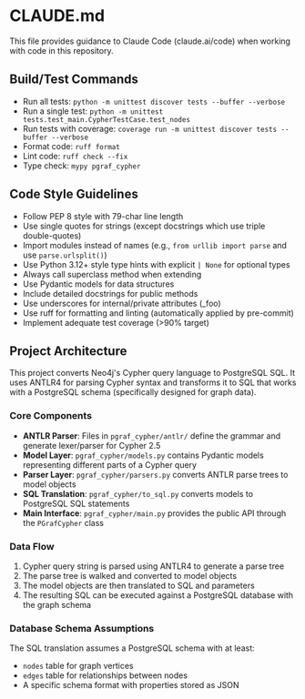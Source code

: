 # CLAUDE.md

This file provides guidance to Claude Code (claude.ai/code) when working with code in this repository.

## Build/Test Commands
- Run all tests: `python -m unittest discover tests --buffer --verbose`
- Run a single test: `python -m unittest tests.test_main.CypherTestCase.test_nodes`
- Run tests with coverage: `coverage run -m unittest discover tests --buffer --verbose`
- Format code: `ruff format`
- Lint code: `ruff check --fix`
- Type check: `mypy pgraf_cypher`

## Code Style Guidelines
- Follow PEP 8 style with 79-char line length
- Use single quotes for strings (except docstrings which use triple double-quotes)
- Import modules instead of names (e.g., `from urllib import parse` and use `parse.urlsplit()`)
- Use Python 3.12+ style type hints with explicit `| None` for optional types
- Always call superclass method when extending
- Use Pydantic models for data structures
- Include detailed docstrings for public methods
- Use underscores for internal/private attributes (_foo)
- Use ruff for formatting and linting (automatically applied by pre-commit)
- Implement adequate test coverage (>90% target)

## Project Architecture

This project converts Neo4j's Cypher query language to PostgreSQL SQL. It uses ANTLR4 for parsing Cypher syntax and transforms it to SQL that works with a PostgreSQL schema (specifically designed for graph data).

### Core Components
- **ANTLR Parser**: Files in `pgraf_cypher/antlr/` define the grammar and generate lexer/parser for Cypher 2.5
- **Model Layer**: `pgraf_cypher/models.py` contains Pydantic models representing different parts of a Cypher query
- **Parser Layer**: `pgraf_cypher/parsers.py` converts ANTLR parse trees to model objects
- **SQL Translation**: `pgraf_cypher/to_sql.py` converts models to PostgreSQL SQL statements
- **Main Interface**: `pgraf_cypher/main.py` provides the public API through the `PGrafCypher` class

### Data Flow
1. Cypher query string is parsed using ANTLR4 to generate a parse tree
2. The parse tree is walked and converted to model objects
3. The model objects are then translated to SQL and parameters
4. The resulting SQL can be executed against a PostgreSQL database with the graph schema

### Database Schema Assumptions
The SQL translation assumes a PostgreSQL schema with at least:
- `nodes` table for graph vertices 
- `edges` table for relationships between nodes
- A specific schema format with properties stored as JSON